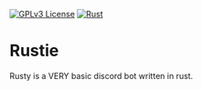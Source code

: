 [![GPLv3 License](https://img.shields.io/badge/License-GPL%20v3-yellow.svg)](https://opensource.org/licenses/) [![Rust](https://github.com/jvson03/discord-rustie/actions/workflows/rust.yml/badge.svg?branch=main)](https://github.com/jvson03/discord-rustie/actions/workflows/rust.yml)
# Rustie

Rusty is a VERY basic discord bot written in rust.

